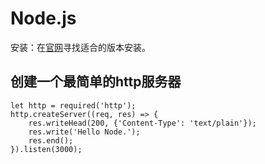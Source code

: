 # Node.js 
安装：在[官网](https://nodejs.org/en/)寻找适合的版本安装。  
## 创建一个最简单的http服务器

	let http = required('http');
	http.createServer((req, res) => {
		res.writeHead(200, {'Content-Type': 'text/plain'});
		res.write('Hello Node.');
		res.end();
	}).listen(3000);



